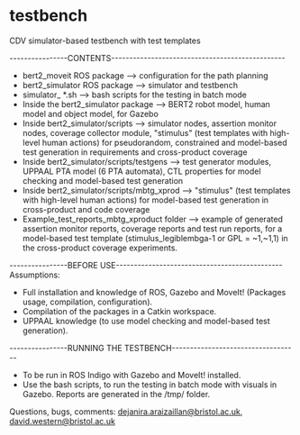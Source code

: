 # testbench
CDV simulator-based testbench with test templates

----------------CONTENTS------------------------------------------------
- bert2_moveit ROS package --> configuration for the path planning
- bert2_simulator ROS package --> simulator and testbench 
- simulator_ *.sh --> bash scripts for the testing in batch mode
- Inside the bert2_simulator package --> BERT2 robot model, human model and object model, for Gazebo
- Inside bert2_simulator/scripts --> simulator nodes, assertion monitor nodes, coverage collector module, "stimulus" (test templates with high-level human actions) for pseudorandom, constrained and model-based test generation in requirements and cross-product coverage
- Inside bert2_simulator/scripts/testgens --> test generator modules, UPPAAL PTA model (6 PTA automata), CTL properties for model checking and model-based test generation
- Inside bert2_simulator/scripts/mbtg_xprod --> "stimulus" (test templates with high-level human actions) for model-based test generation
 in cross-product and code coverage
 - Example_test_reports_mbtg_xproduct folder --> example of generated assertion monitor reports, coverage reports and test run reports, for a model-based test template (stimulus_legiblembga-1 or GPL = ~1,~1,1) in the cross-product coverage experiments. 


----------------BEFORE USE----------------------------------------------
Assumptions:
- Full installation and knowledge of ROS, Gazebo and MoveIt! (Packages usage, compilation, configuration).
- Compilation of the packages in a Catkin workspace.
- UPPAAL knowledge (to use model checking and model-based test generation).

----------------RUNNING THE TESTBENCH-----------------------------------
- To be run in ROS Indigo with Gazebo and MoveIt! installed.
- Use the bash scripts, to run the testing in batch mode with visuals in Gazebo. Reports are generated in the /tmp/ folder.


Questions, bugs, comments: dejanira.araizaillan@bristol.ac.uk, david.western@bristol.ac.uk
